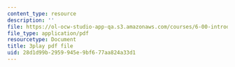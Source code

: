 ```yaml
---
content_type: resource
description: ''
file: https://ol-ocw-studio-app-qa.s3.amazonaws.com/courses/6-00-introduction-to-computer-science-and-programming-fall-2008/28d1d99b2959945e9bf677aa824a33d1_y81AhLQN-NI.pdf
file_type: application/pdf
resourcetype: Document
title: 3play pdf file
uid: 28d1d99b-2959-945e-9bf6-77aa824a33d1
---
```

